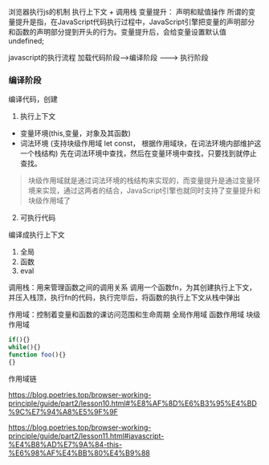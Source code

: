 浏览器执行js的机制
执行上下文 + 调用栈
变量提升： 声明和赋值操作
所谓的变量提升是指，在JavaScript代码执行过程中，JavaScript引擎把变量的声明部分和函数的声明部分提到开头的行为。变量提升后，会给变量设置默认值undefined;

javascript的执行流程
 加载代码阶段-->编译阶段 ---> 执行阶段

 ### 编译阶段
 编译代码，创建
1.  执行上下文
  - 变量环境(this,变量，对象及其函数)
  - 词法环境 (支持块级作用域 let const， 根据作用域块，在词法环境内部维护这一个栈结构)
先在词法环境中查找，然后在变量环境中查找，只要找到就停止查找。
> 块级作用域就是通过词法环境的栈结构来实现的，而变量提升是通过变量环境来实现，通过这两者的结合，JavaScript引擎也就同时支持了变量提升和块级作用域了

2. 可执行代码


编译成执行上下文
1. 全局
2. 函数
3. eval


调用栈：用来管理函数之间的调用关系
调用一个函数fn，为其创建执行上下文，并压入栈顶，执行fn的代码，执行完毕后，将函数的执行上下文从栈中弹出


作用域：控制着变量和函数的课访问范围和生命周期
全局作用域
函数作用域
块级作用域
```js
if(){}
while(){}
function foo(){}
{}
```

作用域链

https://blog.poetries.top/browser-working-principle/guide/part2/lesson10.html#%E8%AF%8D%E6%B3%95%E4%BD%9C%E7%94%A8%E5%9F%9F


https://blog.poetries.top/browser-working-principle/guide/part2/lesson11.html#javascript-%E4%B8%AD%E7%9A%84-this-%E6%98%AF%E4%BB%80%E4%B9%88